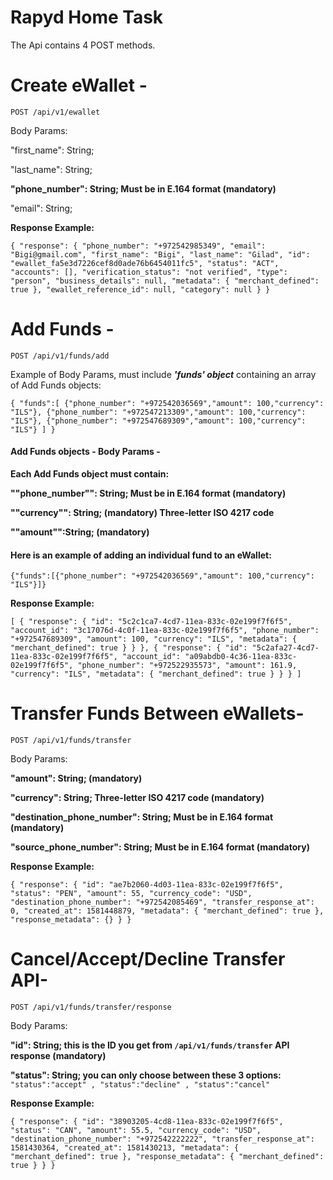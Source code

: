 # Rapyd Home Task

The Api contains 4 POST methods.


# Create eWallet -

`POST /api/v1/ewallet`

Body Params:

"first_name": String;

"last_name": String;

**"phone_number": String; Must be in E.164 format (mandatory)**

"email": String;

**Response Example:** 

`{
    "response": {
        "phone_number": "+972542985349",
        "email": "Bigi@gmail.com",
        "first_name": "Bigi",
        "last_name": "Gilad",
        "id": "ewallet_fa5e3d7226cef8d0ade76b6454011fc5",
        "status": "ACT",
        "accounts": [],
        "verification_status": "not verified",
        "type": "person",
        "business_details": null,
        "metadata": {
            "merchant_defined": true
        },
        "ewallet_reference_id": null,
        "category": null
    }
}`


# Add Funds -

`POST /api/v1/funds/add`

Example of Body Params, must include **_'funds' object_** containing an array of Add Funds objects:

`{
	"funds":[
		{"phone_number": "+972542036569","amount": 100,"currency": "ILS"},
		{"phone_number": "+972547213309","amount": 100,"currency": "ILS"},
		{"phone_number": "+972547689309","amount": 100,"currency": "ILS"}
		]
}`

#### Add Funds objects - Body Params -

**Each Add Funds object must contain:**

**""phone_number"": String; Must be in E.164 format (mandatory)**

**""currency"": String; (mandatory) Three-letter ISO 4217 code**

**""amount"":String; (mandatory)** 

#### Here is an example of adding an individual fund to an eWallet:

`{"funds":[{"phone_number": "+972542036569","amount": 100,"currency": "ILS"}]}`

**Response Example:**

`[
  {
    "response": {
      "id": "5c2c1ca7-4cd7-11ea-833c-02e199f7f6f5",
      "account_id": "3c17076d-4c0f-11ea-833c-02e199f7f6f5",
      "phone_number": "+972547689309",
      "amount": 100,
      "currency": "ILS",
      "metadata": {
        "merchant_defined": true
      }
    }
  },
  {
    "response": {
      "id": "5c2afa27-4cd7-11ea-833c-02e199f7f6f5",
      "account_id": "a09abdb0-4c36-11ea-833c-02e199f7f6f5",
      "phone_number": "+972522935573",
      "amount": 161.9,
      "currency": "ILS",
      "metadata": {
        "merchant_defined": true
      }
    }
  }
]`


# Transfer Funds Between eWallets-

`POST /api/v1/funds/transfer`

Body Params:

**"amount": String; (mandatory)**

**"currency": String; Three-letter ISO 4217 code (mandatory)**

**"destination_phone_number":  String;  Must be in E.164 format (mandatory)**

**"source_phone_number": String;  Must be in E.164 format (mandatory)**

**Response Example:**

`{
    "response": {
        "id": "ae7b2060-4d03-11ea-833c-02e199f7f6f5",
        "status": "PEN",
        "amount": 55,
        "currency_code": "USD",
        "destination_phone_number": "+972542085469",
        "transfer_response_at": 0,
        "created_at": 1581448879,
        "metadata": {
            "merchant_defined": true
        },
        "response_metadata": {}
    }
}`


# Cancel/Accept/Decline Transfer API-

`POST /api/v1/funds/transfer/response
`

Body Params: 

**"id": String; this is the ID you get from `/api/v1/funds/transfer` API response (mandatory)**

**"status": String; you can only choose between these 3 options:**
`"status":"accept" , "status":"decline" , "status":"cancel"` 

**Response Example:** 

`{
    "response": {
        "id": "38903205-4cd8-11ea-833c-02e199f7f6f5",
        "status": "CAN",
        "amount": 55.5,
        "currency_code": "USD",
        "destination_phone_number": "+972542222222",
        "transfer_response_at": 1581430364,
        "created_at": 1581430213,
        "metadata": {
            "merchant_defined": true
        },
        "response_metadata": {
            "merchant_defined": true
        }
    }
}`
